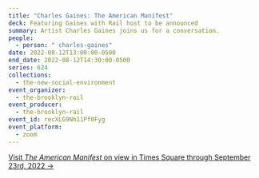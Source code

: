 ```yaml
---
title: "Charles Gaines: The American Manifest"
deck: Featuring Gaines with Rail host to be announced
summary: Artist Charles Gaines joins us for a conversation.
people:
  - person: " charles-gaines"
date: 2022-08-12T13:00:00-0500
end_date: 2022-08-12T14:30:00-0500
series: 624
collections:
  - the-new-social-environment
event_organizer:
  - the-brooklyn-rail
event_producer:
  - the-brooklyn-rail
event_id: recXLG9Nh11Pf0Fyg
event_platform:
  - zoom
---
```

[Visit *The American Manifest* on view in Times Square through September 23rd, 2022 →](http://arts.timessquarenyc.org/times-square-arts/projects/at-the-crossroads/the-american-manifest/index.aspx)